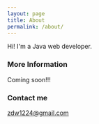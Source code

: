 ```yaml
---
layout: page
title: About
permalink: /about/
---
```


Hi! I'm a Java web developer.

### More Information

Coming soon!!!

### Contact me

[zdw1224@gmail.com](mailto:zdw1224@gmail.com)